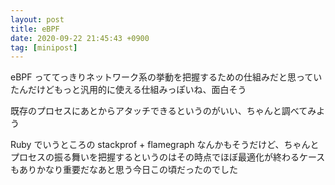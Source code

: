 ```yaml
---
layout: post
title: eBPF
date: 2020-09-22 21:45:43 +0900
tag: [minipost]
---
```


eBPF っててっきりネットワーク系の挙動を把握するための仕組みだと思っていたんだけどもっと汎用的に使える仕組みっぽいね、面白そう

既存のプロセスにあとからアタッチできるというのがいい、ちゃんと調べてみよう

Ruby でいうところの stackprof + flamegraph なんかもそうだけど、ちゃんとプロセスの振る舞いを把握するというのはその時点でほぼ最適化が終わるケースもありかなり重要だなあと思う今日この頃だったのでした
